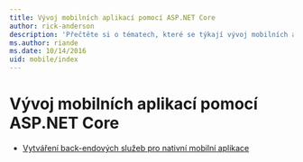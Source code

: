 ```yaml
---
title: Vývoj mobilních aplikací pomocí ASP.NET Core
author: rick-anderson
description: 'Přečtěte si o tématech, které se týkají vývoj mobilních aplikací pomocí ASP.NET Core.'
ms.author: riande
ms.date: 10/14/2016
uid: mobile/index
---
```

# <a name="mobile-development-with-aspnet-core"></a>Vývoj mobilních aplikací pomocí ASP.NET Core

* [Vytváření back-endových služeb pro nativní mobilní aplikace](native-mobile-backend.md)

